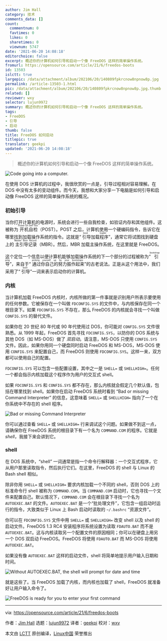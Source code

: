 ```yaml
---
author: Jim Hall
category: 技术
comments_data: []
count:
  commentnum: 0
  favtimes: 0
  likes: 0
  sharetimes: 0
  viewnum: 5747
date: '2021-06-20 14:08:18'
editorchoice: false
excerpt: 概述你的计算机如何引导和启动一个像 FreeDOS 这样的简单操作系统。
fromurl: https://opensource.com/article/21/6/freedos-boots
id: 13503
islctt: true
largepic: /data/attachment/album/202106/20/140809fpkrcnow8npnow8p.jpg
permalink: /article-13503-1.html
pic: /data/attachment/album/202106/20/140809fpkrcnow8npnow8p.jpg.thumb.jpg
related: []
reviewer: wxy
selector: lujun9972
summary: 概述你的计算机如何引导和启动一个像 FreeDOS 这样的简单操作系统。
tags:
- FreeDOS
- 引导
- 启动
thumb: false
title: FreeDOS 如何启动
titlepic: true
translator: geekpi
updated: '2021-06-20 14:08:18'
---
```



> 
> 概述你的计算机如何引导和启动一个像 FreeDOS 这样的简单操作系统。
> 
> 
> 


![](/data/attachment/album/202106/20/140809fpkrcnow8npnow8p.jpg "Code going into a computer.")


在使用 DOS 计算机的过程中，我很欣赏的一点是，引导过程相对容易理解。在 DOS 中没有太多的变动组件。而今天，我想和大家分享一下电脑是如何引导和启动像 FreeDOS 这样的简单操作系统的概况。


### 初始引导


当你打开计算机的电源时，系统会进行一些自我检查，如验证内存和其他组件。这被称为<ruby> 开机自检 <rt>  Power On Self Test </rt></ruby>（POST）。POST 之后，计算机使用一个硬编码指令，告诉它在哪里找到加载操作系统的指令。这就是“<ruby> 引导加载程序 <rt>  boot loader </rt></ruby>”，通常它将试图找到硬盘上的<ruby> 主引导记录 <rt>  Master Boot Record </rt></ruby>（MBR）。然后，MBR 加载主操作系统，在这里就是 FreeDOS。


这个定位一个信息以便计算机能够加载操作系统的下一个部分的过程被称为“<ruby> 引导 <rt>  bootstrapping </rt></ruby>”，来自于“<ruby> 通过你自己的努力振作起来 <rt>  picking yourself up by your bootstraps </rt></ruby>”的古老说法。正是从这个用法中，我们采用了“<ruby> 引导 <rt>  boot </rt></ruby>”一词来表示启动你的计算机。


### 内核


当计算机加载 FreeDOS 内核时，内核所做的第一件事就是识别用户所表示要使用的任何参数。它被保存在一个叫做 `FDCONFIG.SYS` 的文件中，与内核保存在同一个根目录下。如果 `FDCONFIG.SYS` 不存在，那么 FreeDOS 的内核就会寻找一个叫做 `CONFIG.SYS` 的替代文件。


如果你在 20 世纪 80 年代或 90 年代使用过 DOS，你可能对 `CONFIG.SYS` 文件很熟悉。从 1999 年起，FreeDOS 首先寻找 `FDCONFIG.SYS`，以防你的 DOS 系统与其他 DOS（如 MS-DOS）做了 *双启动*。请注意，MS-DOS 只使用 `CONFIG.SYS` 文件。因此，如果你用同一个硬盘同时启动 FreeDOS 和 MS-DOS，MS-DOS 使用 `CONFIG.SYS` 来配置自己，而 FreeDOS 则使用 `FDCONFIG.SYS`。这样一来，双方都可以使用自己的配置。


`FDCONFIG.SYS` 可以包含一些配置设置，其中之一是 `SHELL=` 或 `SHELLHIGH=`。任何一个都会指示内核加载这个程序作为用户的交互式 shell。


如果 `FDCONFIG.SYS` 和 `CONFIG.SYS` 都不存在，那么内核就会假定几个默认值，包括在哪里找到 shell。如果你在启动 FreeDOS 系统时看到 “Bad or missing Command Interpreter” 的信息，这意味着 `SHELL=` 或 `SHELLHIGH=` 指向了一个在你系统中不存在的 shell 程序。


![Bad or missing Command Interpreter](/data/attachment/album/202106/20/140821ivavbphy3r3wy7n4.png "Bad or missing Command Interpreter")


你可以通过查看 `SHELL=` 或 `SHELLHIGH=` 行来调试这个问题。如果做不到这一点，请确保你在 FreeDOS 系统的根目录下有一个名为 `COMMAND.COM` 的程序。它就是 *shell*，我接下来会讲到它。


### shell


在 DOS 系统中，“shell” 一词通常是指一个命令行解释器：一个交互式程序，它从用户那里读取指令，然后执行它们。在这里，FreeDOS 的 shell 与 Linux 的 Bash shell 相似。


除非你用 `SHELL=` 或 `SHELLHIGH=` 要求内核加载一个不同的 shell，否则 DOS 上的标准命令行 shell 被称为 `COMMAND.COM`。当 `COMMAND.COM` 启动时，它也寻找一个文件来配置自己。默认情况下，`COMMAND.COM` 会在根目录下寻找一个名为 `AUTOEXEC.BAT` 的文件。`AUTOEXEC.BAT` 是一个“批处理文件”，它包含一组启动时运行的指令，大致类似于 Linux 上 Bash 启动时读取的 `~/.bashrc` “资源文件”。


你可以在 `FDCONFIG.SYS` 文件中用 `SHELL=` 或 `SHELLHIGH=` 改变 shell 以及 shell 的启动文件。FreeDOS 1.3 RC4 安装程序将系统设置为读取 `FDAUTO.BAT` 而不是 `AUTOEXEC.BAT`。这与内核读取另一个配置文件的原因相同；你可以在硬盘上用另一个 DOS 双启动 FreeDOS。FreeDOS 将使用 `FDAUTO.BAT` 而 MS-DOS 将使用 `AUTOEXEC.BAT`。


如果没有像 `AUTOEXEC.BAT` 这样的启动文件，shell 将简单地提示用户输入日期和时间。


![Without AUTOEXEC.BAT, the shell will prompt for date and time](/data/attachment/album/202106/20/140821vgv8ooo77k5mbio3.png "Without AUTOEXEC.BAT, the shell will prompt for date and time")


就是这些了。当 FreeDOS 加载了内核，而内核也加载了 shell，FreeDOS 就准备好让用户输入命令了。


![FreeDOS is ready for you to enter your first command](/data/attachment/album/202106/20/140821s6bvhy3ykzyskhbv.png "FreeDOS is ready for you to enter your first command")




---


via: <https://opensource.com/article/21/6/freedos-boots>


作者：[Jim Hall](https://opensource.com/users/jim-hall) 选题：[lujun9972](https://github.com/lujun9972) 译者：[geekpi](https://github.com/geekpi) 校对：[wxy](https://github.com/wxy)


本文由 [LCTT](https://github.com/LCTT/TranslateProject) 原创编译，[Linux中国](https://linux.cn/) 荣誉推出